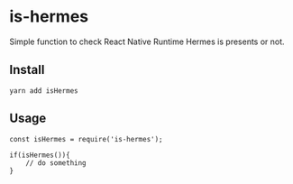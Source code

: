 # is-hermes

Simple function to check React Native Runtime Hermes is presents or not.

## Install

```
yarn add isHermes

```

## Usage

```
const isHermes = require('is-hermes');

if(isHermes()){
    // do something
}
```
